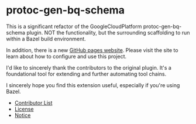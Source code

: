 # protoc-gen-bq-schema

This is a significant refactor of the GoogleCloudPlatform protoc-gen-bq-schema 
plugin. NOT the functionality, but the surrounding scaffolding to run within
a Bazel build environment.

In addition, there is a new [GitHub pages website](https://rrmcguinness.github.io/protoc-gen-bq-schema).
Please visit the site to learn about how to configure and use this project.

I'd like to sincerely thank the contributors to the original plugin. It's a
foundational tool for extending and further automating tool chains.

I sincerely hope you find this extension useful, especially if you're using Bazel.

* [Contributor List](https://rrmcguinness.github.io/protoc-gen-bq-schema/contributors/)
* [License](LICENSE)
* [Notice](NOTICE)



